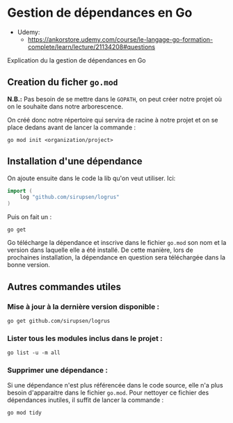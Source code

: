 # Gestion de dépendances en Go

- Udemy: 
  - https://ankorstore.udemy.com/course/le-langage-go-formation-complete/learn/lecture/21134208#questions

Explication du la gestion de dépendances en Go

## Creation du ficher `go.mod` 
**N.B.:** Pas besoin de se mettre dans le `GOPATH`, on peut créer notre projet où on le souhaite dans notre arborescence.

On créé donc notre répertoire qui servira de racine à notre projet et on se place dedans avant de lancer la commande :
```
go mod init <organization/project>
```

## Installation d'une dépendance

On ajoute ensuite dans le code la lib qu'on veut utiliser. Ici:
```go
import (
    log "github.com/sirupsen/logrus"
)
```

Puis on fait un :
```
go get
```

Go télécharge la dépendance et inscrive dans le fichier `go.mod` son nom et la version dans laquelle 
elle a été installé. De cette manière, lors de prochaines installation, la dépendance en question sera téléchargée
dans la bonne version.

## Autres commandes utiles

### Mise à jour à la dernière version disponible :
```
go get github.com/sirupsen/logrus
```

### Lister tous les modules inclus dans le projet :
```
go list -u -m all
```

### Supprimer une dépendance :

Si une dépendance n'est plus référencée dans le code source, elle n'a plus besoin
d'apparaitre dans le fichier `go.mod`. Pour nettoyer ce fichier des dépendances inutiles,
il suffit de lancer la commande :

```
go mod tidy
```
